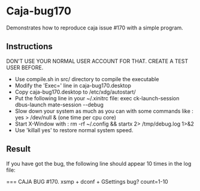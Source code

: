 Caja-bug170
===========

Demonstrates how to reproduce caja issue #170 with a simple program.

Instructions
------------

DON'T USE YOUR NORMAL USER ACCOUNT FOR THAT. CREATE A TEST USER BEFORE.

- Use compile.sh in src/ directory to compile the executable
- Modify the 'Exec=' line in caja-bug170.desktop 
- Copy caja-bug170.desktop to /etc/xdg/autostart/
- Put the following line in your ~/.xinitrc file: exec ck-launch-session dbus-launch mate-session --debug
- Slow down your system as much as you can with some commands like : yes > /dev/null & (one time per cpu core) 
- Start X-Window with : rm -rf ~/.config && startx 2> /tmp/debug.log 1>&2
- Use 'killall yes' to restore normal system speed.
 
Result
------

If you have got the bug, the following line should appear 10 times in the log file:

 === CAJA BUG #170. xsmp + dconf + GSettings bug? count=1-10
 
 

